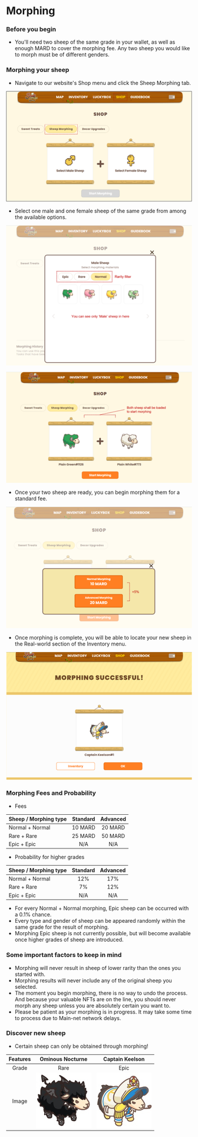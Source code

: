 # Morphing

### Before you begin

* You'll need two sheep of the same grade in your wallet, as well as enough MARD to cover the morphing fee. Any two sheep you would like to morph must be of different genders.



### Morphing your sheep

* Navigate to our website's Shop menu and click the Sheep Morphing tab.

![< Sheep morphing page >](<../../.gitbook/assets/Morphing page.PNG>)

* Select one male and one female sheep of the same grade from among the available options.

![< Find sheep on male board / female board >](<../../.gitbook/assets/Male sheep.png>)

![< Two sheep are loaded >](../../.gitbook/assets/sheeploaded.png)

* Once your two sheep are ready, you can begin morphing them for a standard fee.

![< Morphing fees >](<../../.gitbook/assets/fee selection.png>)

* Once morphing is complete, you will be able to locate your new sheep in the Real-world section of the Inventory menu.

![< New sheep is appeared!! >](<../../.gitbook/assets/Morphing successful.png>)

### Morphing Fees and Probability

* Fees

| Sheep / Morphing type | Standard | Advanced |
| --------------------- | :------: | :------: |
| Normal + Normal       |  10 MARD |  20 MARD |
| Rare + Rare           |  25 MARD |  50 MARD |
| Epic + Epic           |    N/A   |    N/A   |

* Probability for higher grades

| Sheep / Morphing type | Standard | Advanced |
| --------------------- | :------: | :------: |
| Normal + Normal       |    12%   |    17%   |
| Rare + Rare           |    7%    |    12%   |
| Epic + Epic           |    N/A   |    N/A   |

* For every Normal + Normal morphing, Epic sheep can be occurred with a 0.1% chance.
* Every type and gender of sheep can be appeared randomly within the same grade for the result of morphing.
* Morphing Epic sheep is not currently possible, but will become available once higher grades of sheep are introduced.

### Some important factors to keep in mind

* Morphing will never result in sheep of lower rarity than the ones you started with.
* Morphing results will never include any of the original sheep you selected.
* The moment you begin morphing, there is no way to undo the process. And because your valuable NFTs are on the line, you should never morph any sheep unless you are absolutely certain you want to.
* Please be patient as your morphing is in progress. It may take some time to process due to Main-net network delays.

### Discover new sheep

* Certain sheep can only be obtained through morphing!

| Features |                  Ominous Nocturne                 |                  Captain Keelson                 |
| :------: | :-----------------------------------------------: | :----------------------------------------------: |
|   Grade  |                        Rare                       |                       Epic                       |
|   Image  | ![](<../../.gitbook/assets/Ominous Nocturne.png>) | ![](<../../.gitbook/assets/Captain Keelson.png>) |
